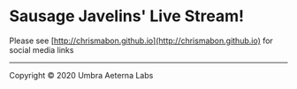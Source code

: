 # Sausage Javelins' Live Stream!

Please see [http://chrismabon.github.io](http://chrismabon.github.io) for social media links 

---

Copyright © 2020 Umbra Aeterna Labs
